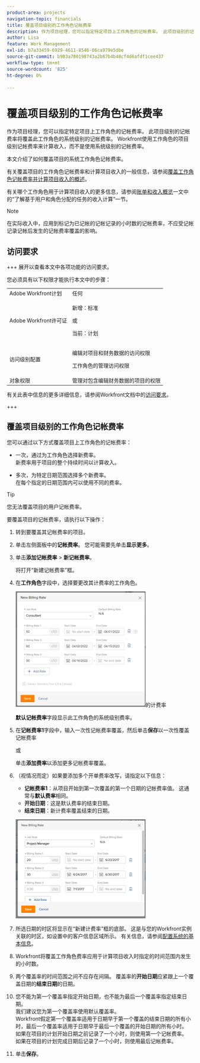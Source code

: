 ```yaml
---
product-area: projects
navigation-topic: financials
title: 覆盖项目级别的工作角色记帐费率
description: 作为项目经理，您可以指定特定项目上工作角色的记帐费率。 此项目级别的记帐费率将覆盖此工作角色的系统级别的记帐费率。 Workfront使用工作角色的项目级别记帐费率来计算收入，而不是使用系统级别的记帐费率。
author: Lisa
feature: Work Management
exl-id: b7a33459-6929-4611-8546-06ca979e5dbe
source-git-commit: b983a780198743a2b87b4b48cf4d6afdf1cee437
workflow-type: tm+mt
source-wordcount: '825'
ht-degree: 0%

---
```


# 覆盖项目级别的工作角色记帐费率

作为项目经理，您可以指定特定项目上工作角色的记帐费率。 此项目级别的记帐费率将覆盖此工作角色的系统级别的记帐费率。 Workfront使用工作角色的项目级别记帐费率来计算收入，而不是使用系统级别的记帐费率。

本文介绍了如何覆盖项目的系统工作角色记帐费率。

有关覆盖项目的工作角色记帐费率和计算项目收入的一般信息，请参阅[覆盖工作角色记帐费率并计算项目收入的概述](../../../manage-work/projects/project-finances/override-role-billing-rates-and-calculate-project-revenue.md)。

有关哪个工作角色用于计算项目收入的更多信息，请参阅[账单和收入概览](../../../manage-work/projects/project-finances/billing-and-revenue-overview.md)一文中的“了解基于用户和角色分配的任务的收入计算”一节。

>[!NOTE]
>
>在实际收入中，应用到标记为已记帐的记帐记录的小时数的记帐费率，不应受记帐记录记帐后发生的记帐费率覆盖的影响。

## 访问要求

+++ 展开以查看本文中各项功能的访问要求。

您必须具有以下权限才能执行本文中的步骤：

<table style="table-layout:auto"> 
 <col> 
 <col> 
 <tbody> 
  <tr> 
   <td role="rowheader">Adobe Workfront计划</td> 
   <td>任何</td> 
  </tr> 
  <tr> 
   <td role="rowheader">Adobe Workfront许可证</td> 
   <td>
   <p>新增：标准</p>
   <p>或</p>
   <p>当前：计划</p></td> 
  </tr> 
  <tr> 
   <td role="rowheader">访问级别配置</td> 
   <td> <p>编辑对项目和财务数据的访问权限</p> <p>工作角色的管理访问权限</p></td> 
  </tr> 
  <tr> 
   <td role="rowheader">对象权限</td> 
   <td>管理对包含编辑财务数据的项目的权限 </td> 
  </tr> 
 </tbody> 
</table>

有关此表中信息的更多详细信息，请参阅Workfront文档中的[访问要求](/help/quicksilver/administration-and-setup/add-users/access-levels-and-object-permissions/access-level-requirements-in-documentation.md)。

+++

## 覆盖项目级别的工作角色记帐费率

您可以通过以下方式覆盖项目上工作角色的记帐费率：

* 一次，通过为工作角色选择新费率。\
  新费率用于项目的整个持续时间以计算收入。

* 多次，为特定日期范围选择多个新费率。\
  在每个指定的日期范围内可以使用不同的费率。

>[!TIP]
>
>您无法覆盖项目的用户记帐费率。

要覆盖项目的记帐费率，请执行以下操作：

1. 转到要覆盖其记帐费率的项目。
1. 单击左侧面板中的&#x200B;**记帐费率**。 您可能需要先单击&#x200B;**显示更多**。
1. 单击&#x200B;**添加记帐费率** > **新记帐费率**。

   将打开“新建记帐费率”框。

1. 在&#x200B;**工作角色**&#x200B;字段中，选择要更改其计费率的工作角色。

   ![覆盖项目](assets/override-billing-rate-on-project-nwe-350x310.png)的计费率

   **默认记帐费率**&#x200B;字段显示此工作角色的系统级别费率。

1. 在&#x200B;**记帐费率1**&#x200B;字段中，输入一次性记帐费率覆盖，然后单击&#x200B;**保存**&#x200B;以一次性覆盖记帐费率

   或

   单击&#x200B;**添加费率**&#x200B;以添加更多记帐费率覆盖。

1. （视情况而定）如果要添加多个开单费率改写，请指定以下信息：

   * **记帐费率1**：从项目开始到第一次覆盖的第一个日期的记帐费率值。 这通常与&#x200B;**默认费率**&#x200B;相同。
   * **开始日期**：这是默认费率的结束日期。
   * **结束日期**：新计费率覆盖结束的日期。

   ![new_billing_rate_with_adjustment_dates.png](assets/new-billing-rate-with-adjustment-dates-350x266.png)

1. 所选日期的时区将显示在“新建计费率”框的底部。 这是与您的Workfront实例关联的时区，如设置中的客户信息区域所示。 有关信息，请参阅[配置系统的基本信息](../../../administration-and-setup/get-started-wf-administration/configure-basic-info.md)。
1. Workfront将覆盖工作角色费率应用于计算项目收入时指定的时间范围内发生的小时数。
1. 两个覆盖率的时间范围之间不应存在间隔。 覆盖率的&#x200B;**开始日期**&#x200B;应紧跟上一个覆盖日期的&#x200B;**结束日期**&#x200B;的日期。

1. 您不能为第一个覆盖率指定开始日期，也不能为最后一个覆盖率指定结束日期。\
   我们建议您为第一个覆盖率使用默认覆盖率。\
   Workfront假定第一个覆盖率适用于日期早于第一个覆盖的结束日期的所有小时，最后一个覆盖率适用于日期早于最后一个覆盖的开始日期的所有小时。\
   如果在项目的计划开始日期之前记录了一个小时，则使用第一个记帐费率。\
   如果在项目的计划完成日期后记录了一个小时，则使用最后记帐费率。

1. 单击&#x200B;**保存**。
